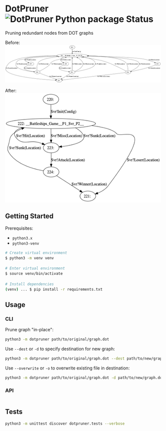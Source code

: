 # DotPruner ![DotPruner Python package Status](https://github.com/ansonmiu0214/DotPruner/workflows/tests/badge.svg)
Pruning redundant nodes from DOT graphs

Before: ![DOT graph before pruning](assets/before.png)

After: ![DOT graph after pruning](assets/after.png)

## Getting Started

Prerequisites:
* `python3.x`
* `python3-venv`

```bash
# Create virtual environment
$ python3 -m venv venv

# Enter virtual environment
$ source venv/bin/activate

# Install dependencies
(venv) ... $ pip install -r requirements.txt
```

## Usage

### CLI

Prune graph "in-place":
```bash
python3 -m dotpruner path/to/original/graph.dot
```

Use `--dest` or `-d` to specify destination for new graph:
```bash
python3 -m dotpruner path/to/original/graph.dot --dest path/to/new/graph.dot
```

Use `--overwrite` or `-o` to overwrite existing file in destination:
```bash
python3 -m dotpruner path/to/original/graph.dot -d path/to/new/graph.dot --overwrite
```

### API
```python

```


## Tests
```bash
python3 -m unittest discover dotpruner.tests --verbose
```
